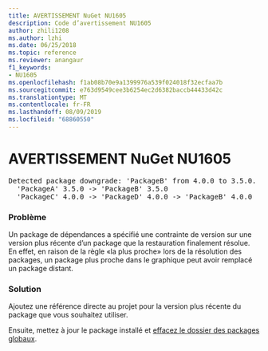 ```yaml
---
title: AVERTISSEMENT NuGet NU1605
description: Code d’avertissement NU1605
author: zhili1208
ms.author: lzhi
ms.date: 06/25/2018
ms.topic: reference
ms.reviewer: anangaur
f1_keywords:
- NU1605
ms.openlocfilehash: f1ab08b70e9a1399976a539f024018f32ecfaa7b
ms.sourcegitcommit: e763d9549cee3b6254ec2d6382baccb44433d42c
ms.translationtype: MT
ms.contentlocale: fr-FR
ms.lasthandoff: 08/09/2019
ms.locfileid: "68860550"
---
```

# <a name="nuget-warning-nu1605"></a>AVERTISSEMENT NuGet NU1605

<pre>Detected package downgrade: 'PackageB' from 4.0.0 to 3.5.0. Reference the package directly from the project to select a different version.<br/>  'PackageA' 3.5.0 -> 'PackageB' 3.5.0<br/>  'PackageC' 4.0.0 -> 'PackageD' 4.0.0 -> 'PackageB' 4.0.0</pre>

### <a name="issue"></a>Problème
Un package de dépendances a spécifié une contrainte de version sur une version plus récente d’un package que la restauration finalement résolue. En effet, en raison de la règle «la plus proche» lors de la résolution des packages, un package plus proche dans le graphique peut avoir remplacé un package distant.

### <a name="solution"></a>Solution
Ajoutez une référence directe au projet pour la version plus récente du package que vous souhaitez utiliser.

Ensuite, mettez à jour le package installé et [effacez le dossier des packages globaux](../../consume-packages/managing-the-global-packages-and-cache-folders.md#clearing-local-folders).